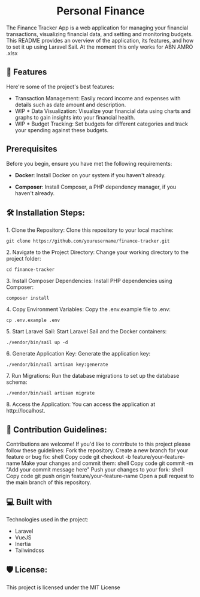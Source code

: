 <h1 align="center" id="title">Personal Finance</h1>

<p id="description">

The Finance Tracker App is a web application for managing your financial transactions, visualizing financial data, and setting and monitoring budgets. This README provides an overview of the application, its features, and how to set it up using Laravel Sail.
At the moment this only works for ABN AMRO .xlsx
</p>


<h2>🧐 Features</h2>

Here're some of the project's best features:

*   Transaction Management: Easily record income and expenses with details such as date amount and description.
*   WIP   * Data Visualization: Visualize your financial data using charts and graphs to gain insights into your financial health.
*   WIP   * Budget Tracking: Set budgets for different categories and track your spending against these budgets.

## Prerequisites

Before you begin, ensure you have met the following requirements:

- **Docker**: Install Docker on your system if you haven't already.

- **Composer**: Install Composer, a PHP dependency manager, if you haven't already.


<h2>🛠️ Installation Steps:</h2>

<p>1. Clone the Repository: Clone this repository to your local machine:</p>

```
git clone https://github.com/yourusername/finance-tracker.git
```

<p>2. Navigate to the Project Directory: Change your working directory to the project folder:</p>

```
cd finance-tracker
```

<p>3. Install Composer Dependencies: Install PHP dependencies using Composer:</p>

```
composer install
```

<p>4. Copy Environment Variables: Copy the .env.example file to .env:</p>

```
cp .env.example .env
```

<p>5. Start Laravel Sail: Start Laravel Sail and the Docker containers:</p>

```
./vendor/bin/sail up -d
```

<p>6. Generate Application Key: Generate the application key:</p>

```
./vendor/bin/sail artisan key:generate
```

<p>7. Run Migrations: Run the database migrations to set up the database schema:</p>

```
./vendor/bin/sail artisan migrate
```

<p>8. Access the Application: You can access the application at http://localhost.</p>

<h2>🍰 Contribution Guidelines:</h2>

Contributions are welcome! If you'd like to contribute to this project please follow these guidelines: Fork the repository. Create a new branch for your feature or bug fix: shell Copy code git checkout -b feature/your-feature-name Make your changes and commit them: shell Copy code git commit -m "Add your commit message here" Push your changes to your fork: shell Copy code git push origin feature/your-feature-name Open a pull request to the main branch of this repository.

  
  
<h2>💻 Built with</h2>

Technologies used in the project:

*   Laravel
*   VueJS
*   Inertia
*   Tailwindcss

<h2>🛡️ License:</h2>

This project is licensed under the MIT License
